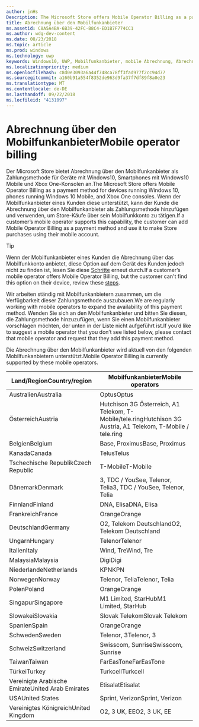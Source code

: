 ```yaml
---
author: jnHs
Description: The Microsoft Store offers Mobile Operator Billing as a payment method for mobile operators who support this capability.
title: Abrechnung über den Mobilfunkanbieter
ms.assetid: C8A5A4BA-6B39-42FC-B8C4-ED1B7F774CC1
ms.author: wdg-dev-content
ms.date: 08/23/2018
ms.topic: article
ms.prod: windows
ms.technology: uwp
keywords: Windows10, UWP, Mobilfunkanbieter, mobile Abrechnung, Abrechnung über den Mobilfunkanbieter
ms.localizationpriority: medium
ms.openlocfilehash: c8d0e3093a6a44f748ca78ff3fad977f2cc94d77
ms.sourcegitcommit: a160b91a554f8352de963d9fa37f7df89f8a0e23
ms.translationtype: MT
ms.contentlocale: de-DE
ms.lasthandoff: 09/22/2018
ms.locfileid: "4131097"
---
```

# <a name="mobile-operator-billing"></a><span data-ttu-id="a74e5-103">Abrechnung über den Mobilfunkanbieter</span><span class="sxs-lookup"><span data-stu-id="a74e5-103">Mobile operator billing</span></span>


<span data-ttu-id="a74e5-104">Der Microsoft Store bietet Abrechnung über den Mobilfunkanbieter als Zahlungsmethode für Geräte mit Windows10, Smartphones mit Windows10 Mobile und Xbox One-Konsolen an.</span><span class="sxs-lookup"><span data-stu-id="a74e5-104">The Microsoft Store offers Mobile Operator Billing as a payment method for devices running Windows 10, phones running Windows 10 Mobile, and Xbox One consoles.</span></span> <span data-ttu-id="a74e5-105">Wenn der Mobilfunkanbieter eines Kunden diese unterstützt, kann der Kunde die Abrechnung über den Mobilfunkanbieter als Zahlungsmethode hinzufügen und verwenden, um Store-Käufe über sein Mobilfunkkonto zu tätigen.</span><span class="sxs-lookup"><span data-stu-id="a74e5-105">If a customer’s mobile operator supports this capability, the customer can add Mobile Operator Billing as a payment method and use it to make Store purchases using their mobile account.</span></span>

> [!TIP]
>  <span data-ttu-id="a74e5-106">Wenn der Mobilfunkanbieter eines Kunden die Abrechnung über das Mobilfunkkonto anbietet, diese Option auf dem Gerät des Kunden jedoch nicht zu finden ist, lesen Sie diese [Schritte](http://go.microsoft.com/fwlink/p/?LinkId=523993) erneut durch.</span><span class="sxs-lookup"><span data-stu-id="a74e5-106">If a customer’s mobile operator offers Mobile Operator Billing, but the customer can't find this option on their device, review these [steps](http://go.microsoft.com/fwlink/p/?LinkId=523993).</span></span>

<span data-ttu-id="a74e5-107">Wir arbeiten ständig mit Mobilfunkanbietern zusammen, um die Verfügbarkeit dieser Zahlungsmethode auszubauen.</span><span class="sxs-lookup"><span data-stu-id="a74e5-107">We are regularly working with mobile operators to expand the availability of this payment method.</span></span> <span data-ttu-id="a74e5-108">Wenden Sie sich an den Mobilfunkanbieter und bitten Sie diesen, die Zahlungsmethode hinzuzufügen, wenn Sie einen Mobilfunkanbieter vorschlagen möchten, der unten in der Liste nicht aufgeführt ist.</span><span class="sxs-lookup"><span data-stu-id="a74e5-108">If you’d like to suggest a mobile operator that you don’t see listed below, please contact that mobile operator and request that they add this payment method.</span></span>

<span data-ttu-id="a74e5-109">Die Abrechnung über den Mobilfunkanbieter wird aktuell von den folgenden Mobilfunkanbietern unterstützt.</span><span class="sxs-lookup"><span data-stu-id="a74e5-109">Mobile Operator Billing is currently supported by these mobile operators.</span></span>

| <span data-ttu-id="a74e5-110">Land/Region</span><span class="sxs-lookup"><span data-stu-id="a74e5-110">Country/region</span></span>  | <span data-ttu-id="a74e5-111">Mobilfunkanbieter</span><span class="sxs-lookup"><span data-stu-id="a74e5-111">Mobile operators</span></span>                 |
|-----------------|----------------------------------|
| <span data-ttu-id="a74e5-112">Australien</span><span class="sxs-lookup"><span data-stu-id="a74e5-112">Australia</span></span>       | <span data-ttu-id="a74e5-113">Optus</span><span class="sxs-lookup"><span data-stu-id="a74e5-113">Optus</span></span>                            |
| <span data-ttu-id="a74e5-114">Österreich</span><span class="sxs-lookup"><span data-stu-id="a74e5-114">Austria</span></span>         | <span data-ttu-id="a74e5-115">Hutchison 3G Österreich, A1 Telekom, T-Mobile/tele.ring</span><span class="sxs-lookup"><span data-stu-id="a74e5-115">Hutchison 3G Austria, A1 Telekom, T-Mobile / tele.ring</span></span>  |
| <span data-ttu-id="a74e5-116">Belgien</span><span class="sxs-lookup"><span data-stu-id="a74e5-116">Belgium</span></span>         | <span data-ttu-id="a74e5-117">Base, Proximus</span><span class="sxs-lookup"><span data-stu-id="a74e5-117">Base, Proximus</span></span>                   |
| <span data-ttu-id="a74e5-118">Kanada</span><span class="sxs-lookup"><span data-stu-id="a74e5-118">Canada</span></span>          | <span data-ttu-id="a74e5-119">Telus</span><span class="sxs-lookup"><span data-stu-id="a74e5-119">Telus</span></span>                            |
| <span data-ttu-id="a74e5-120">Tschechische Republik</span><span class="sxs-lookup"><span data-stu-id="a74e5-120">Czech Republic</span></span>  | <span data-ttu-id="a74e5-121">T-Mobile</span><span class="sxs-lookup"><span data-stu-id="a74e5-121">T-Mobile</span></span>                         |
| <span data-ttu-id="a74e5-122">Dänemark</span><span class="sxs-lookup"><span data-stu-id="a74e5-122">Denmark</span></span>         | <span data-ttu-id="a74e5-123">3, TDC / YouSee, Telenor, Telia</span><span class="sxs-lookup"><span data-stu-id="a74e5-123">3, TDC / YouSee, Telenor, Telia</span></span>  |
| <span data-ttu-id="a74e5-124">Finnland</span><span class="sxs-lookup"><span data-stu-id="a74e5-124">Finland</span></span>         | <span data-ttu-id="a74e5-125">DNA, Elisa</span><span class="sxs-lookup"><span data-stu-id="a74e5-125">DNA, Elisa</span></span>                       |
| <span data-ttu-id="a74e5-126">Frankreich</span><span class="sxs-lookup"><span data-stu-id="a74e5-126">France</span></span>          | <span data-ttu-id="a74e5-127">Orange</span><span class="sxs-lookup"><span data-stu-id="a74e5-127">Orange</span></span>                           |
| <span data-ttu-id="a74e5-128">Deutschland</span><span class="sxs-lookup"><span data-stu-id="a74e5-128">Germany</span></span>         | <span data-ttu-id="a74e5-129">O2, Telekom Deutschland</span><span class="sxs-lookup"><span data-stu-id="a74e5-129">O2, Telekom Deutschland</span></span>          |
| <span data-ttu-id="a74e5-130">Ungarn</span><span class="sxs-lookup"><span data-stu-id="a74e5-130">Hungary</span></span>         | <span data-ttu-id="a74e5-131">Telenor</span><span class="sxs-lookup"><span data-stu-id="a74e5-131">Telenor</span></span>                          |
| <span data-ttu-id="a74e5-132">Italien</span><span class="sxs-lookup"><span data-stu-id="a74e5-132">Italy</span></span>           | <span data-ttu-id="a74e5-133">Wind, Tre</span><span class="sxs-lookup"><span data-stu-id="a74e5-133">Wind, Tre</span></span>                        |
| <span data-ttu-id="a74e5-134">Malaysia</span><span class="sxs-lookup"><span data-stu-id="a74e5-134">Malaysia</span></span>        | <span data-ttu-id="a74e5-135">Digi</span><span class="sxs-lookup"><span data-stu-id="a74e5-135">Digi</span></span>                             |
| <span data-ttu-id="a74e5-136">Niederlande</span><span class="sxs-lookup"><span data-stu-id="a74e5-136">Netherlands</span></span>     | <span data-ttu-id="a74e5-137">KPN</span><span class="sxs-lookup"><span data-stu-id="a74e5-137">KPN</span></span>                              |
| <span data-ttu-id="a74e5-138">Norwegen</span><span class="sxs-lookup"><span data-stu-id="a74e5-138">Norway</span></span>          | <span data-ttu-id="a74e5-139">Telenor, Telia</span><span class="sxs-lookup"><span data-stu-id="a74e5-139">Telenor, Telia</span></span>                   |
| <span data-ttu-id="a74e5-140">Polen</span><span class="sxs-lookup"><span data-stu-id="a74e5-140">Poland</span></span>          | <span data-ttu-id="a74e5-141">Orange</span><span class="sxs-lookup"><span data-stu-id="a74e5-141">Orange</span></span>                           |
| <span data-ttu-id="a74e5-142">Singapur</span><span class="sxs-lookup"><span data-stu-id="a74e5-142">Singapore</span></span>       | <span data-ttu-id="a74e5-143">M1 Limited, StarHub</span><span class="sxs-lookup"><span data-stu-id="a74e5-143">M1 Limited, StarHub</span></span>              |
| <span data-ttu-id="a74e5-144">Slowakei</span><span class="sxs-lookup"><span data-stu-id="a74e5-144">Slovakia</span></span>        | <span data-ttu-id="a74e5-145">Slovak Telekom</span><span class="sxs-lookup"><span data-stu-id="a74e5-145">Slovak Telekom</span></span>                   |
| <span data-ttu-id="a74e5-146">Spanien</span><span class="sxs-lookup"><span data-stu-id="a74e5-146">Spain</span></span>           | <span data-ttu-id="a74e5-147">Orange</span><span class="sxs-lookup"><span data-stu-id="a74e5-147">Orange</span></span>                           |
| <span data-ttu-id="a74e5-148">Schweden</span><span class="sxs-lookup"><span data-stu-id="a74e5-148">Sweden</span></span>          | <span data-ttu-id="a74e5-149">Telenor, 3</span><span class="sxs-lookup"><span data-stu-id="a74e5-149">Telenor, 3</span></span>                       |
| <span data-ttu-id="a74e5-150">Schweiz</span><span class="sxs-lookup"><span data-stu-id="a74e5-150">Switzerland</span></span>     | <span data-ttu-id="a74e5-151">Swisscom, Sunrise</span><span class="sxs-lookup"><span data-stu-id="a74e5-151">Swisscom, Sunrise</span></span>                |
| <span data-ttu-id="a74e5-152">Taiwan</span><span class="sxs-lookup"><span data-stu-id="a74e5-152">Taiwan</span></span>          | <span data-ttu-id="a74e5-153">FarEasTone</span><span class="sxs-lookup"><span data-stu-id="a74e5-153">FarEasTone</span></span>                       |
| <span data-ttu-id="a74e5-154">Türkei</span><span class="sxs-lookup"><span data-stu-id="a74e5-154">Turkey</span></span>          | <span data-ttu-id="a74e5-155">Turkcell</span><span class="sxs-lookup"><span data-stu-id="a74e5-155">Turkcell</span></span>                         |
| <span data-ttu-id="a74e5-156">Vereinigte Arabische Emirate</span><span class="sxs-lookup"><span data-stu-id="a74e5-156">United Arab Emirates</span></span> | <span data-ttu-id="a74e5-157">Etisalat</span><span class="sxs-lookup"><span data-stu-id="a74e5-157">Etisalat</span></span>                    |
| <span data-ttu-id="a74e5-158">USA</span><span class="sxs-lookup"><span data-stu-id="a74e5-158">United States</span></span>   | <span data-ttu-id="a74e5-159">Sprint, Verizon</span><span class="sxs-lookup"><span data-stu-id="a74e5-159">Sprint, Verizon</span></span>                  |
| <span data-ttu-id="a74e5-160">Vereinigtes Königreich</span><span class="sxs-lookup"><span data-stu-id="a74e5-160">United Kingdom</span></span>  | <span data-ttu-id="a74e5-161">O2, 3 UK, EE</span><span class="sxs-lookup"><span data-stu-id="a74e5-161">O2, 3 UK, EE</span></span>                     |

 



 


 

 




